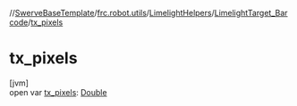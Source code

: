 //[SwerveBaseTemplate](../../../../index.md)/[frc.robot.utils](../../index.md)/[LimelightHelpers](../index.md)/[LimelightTarget_Barcode](index.md)/[tx_pixels](tx_pixels.md)

# tx_pixels

[jvm]\
open var [tx_pixels](tx_pixels.md): [Double](https://kotlinlang.org/api/latest/jvm/stdlib/kotlin/-double/index.html)

